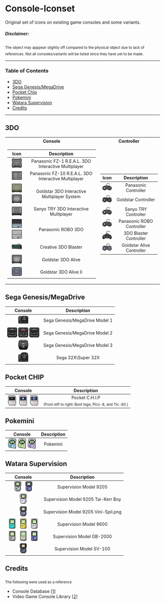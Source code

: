 # Console-Iconset
Original set of icons on existing game consoles and some variants.
##### Disclaimer:
<sub>The object may apppear slightly off compared to the physical object due to lack of references. Not all consoles/variants will be listed since they have yet to be made.</sub>

---
### Table of Contents  
* [3DO](#3DO)
* [Sega Genesis/MegaDrive](#Sega-Genesis/MegaDrive)
* [Pocket Chip](#Pocket-CHIP)
* [Pokemini](#Pokemini)
* [Watara Supervision](#Watara-Supervision)
* [Credits](#Credits)
---
## 3DO
<table>
<tr><th>Console</th><th>Controller</th></tr><td>

| Icon | Description |
|:--:|:--:|
| <img src="https://github.com/Tatohead/Console-Iconset/blob/main/3DO/3DO%20Panasonic%20FZ-1%20REAL.png"> | Panasonic FZ-1 R.E.A.L. 3DO Interactive Multiplayer|
| <img src="https://github.com/Tatohead/Console-Iconset/blob/main/3DO/3DO%20Panasonic%20FZ-10%20REAL.png"> | Panasonic FZ-10 R.E.A.L. 3DO Interactive Multiplayer |
|<img src="https://github.com/Tatohead/Console-Iconset/blob/main/3DO/3DO%20Goldstar.png"> <img src="https://github.com/Tatohead/Console-Iconset/blob/main/3DO/3DO%20Goldstarb.png">| Goldstar 3DO Interactive Multiplayer System |
|<img src="https://github.com/Tatohead/Console-Iconset/blob/main/3DO/3DO%20Sanyo%20TRY.png">|Sanyo TRY 3DO Interactive Multiplayer|
|<img src="https://github.com/Tatohead/Console-Iconset/blob/main/3DO/3DO%20Panasonic%20Robo.png"> <img src="https://github.com/Tatohead/Console-Iconset/blob/main/3DO/3DO%20Panasonic%20Robo%20Hotel.png">| Panasonic ROBO 3DO |
|<img src="https://github.com/Tatohead/Console-Iconset/blob/main/3DO/3DO%20Blaster.png">| Creative 3DO Blaster |
|<img src="https://github.com/Tatohead/Console-Iconset/blob/main/3DO/3DO%20Goldstar%20Alive.png">| Goldstar 3DO Alive |
|<img src="https://github.com/Tatohead/Console-Iconset/blob/main/3DO/3DO%20Goldstar%20Alive%20II.png">| Goldstar 3DO Alive II |

</td><td>

| Icon | Description |
|:--:|:--:|
|<img src="https://github.com/Tatohead/Console-Iconset/blob/main/3DO/3DO%20Panasonic%20Controller.png">| Panasonic Controller |
|<img src="https://github.com/Tatohead/Console-Iconset/blob/main/3DO/3DO%20Goldstar%20Controller.png">| Goldstar Controller |
|<img src="https://github.com/Tatohead/Console-Iconset/blob/main/3DO/3DO%20Sanyo%20Controller.png">| Sanyo TRY Controller |
|<img src="https://github.com/Tatohead/Console-Iconset/blob/main/3DO/3DO%20Panasonic%20Robo%20Controller.png">| Panasonic ROBO Controller |
|<img src="https://github.com/Tatohead/Console-Iconset/blob/main/3DO/3DO%20Blaster%20Controller.png">| 3DO Blaster Controller |
|<img src="https://github.com/Tatohead/Console-Iconset/blob/main/3DO/3DO%20Goldstar%20Alive%20II%20Controller.png">| Goldstar Alive Controller |
</td></table>

## Sega Genesis/MegaDrive
| Console | Description |
| :--: |:--:|
|<img src="https://github.com/Tatohead/Console-Iconset/blob/main/Sega%20Genesis%20-%20Mega%20Drive/Genesis.png">| Sega Genesis/MegaDrive Model 1 |
|<img src="https://github.com/Tatohead/Console-Iconset/blob/main/Sega%20Genesis%20-%20Mega%20Drive/Genesis2.png"> <img src="https://github.com/Tatohead/Console-Iconset/blob/main/Sega%20Genesis%20-%20Mega%20Drive/Genesis2b.png"> <img src="https://github.com/Tatohead/Console-Iconset/blob/main/Sega%20Genesis%20-%20Mega%20Drive/Genesis2c.png">| Sega Genesis/MegaDrive Model 2 |
|<img src="https://github.com/Tatohead/Console-Iconset/blob/main/Sega%20Genesis%20-%20Mega%20Drive/Genesis3.png">| Sega Genesis/MegaDrive Model 3 |
|<img src="https://github.com/Tatohead/Console-Iconset/blob/main/Sega%20Genesis%20-%20Mega%20Drive/Genesis32X.png">| Sega 32X\Super 32X |

## Pocket CHIP
| Console | Description |
| :--: |:--:|
|<img src="https://github.com/Tatohead/Console-Iconset/blob/main/Pocket%20CHIP/Pocketchip.png"> <img src="https://github.com/Tatohead/Console-Iconset/blob/main/Pocket%20CHIP/PocketChip%20PICO-8.png"> <img src="https://github.com/Tatohead/Console-Iconset/blob/main/Pocket%20CHIP/PocketChip%20TIC-80.png">| Pocket C.H.I.P <br /> <sub>(From left to right: Boot logo, Pico-8, and Tic-80.)</sub> |

## Pokemini
| Console | Description |
| :--: |:--:|
|<img src="https://github.com/Tatohead/Console-Iconset/blob/main/Pokemini/Pokemini.png"><img src="https://github.com/Tatohead/Console-Iconset/blob/main/Pokemini/Pokeminib.png"><img src="https://github.com/Tatohead/Console-Iconset/blob/main/Pokemini/Pokeminic.png">| Pokemini |

## Watara Supervision
| Console | Description |
| :--: |:--:|
|<img src="https://github.com/Tatohead/Console-Iconset/blob/main/Watara%20Supervision/Watara%209205.png"> <img src="https://github.com/Tatohead/Console-Iconset/blob/main/Watara%20Supervision/Watara%209205b.png">| Supervision Model 9205 |
|<img src="https://github.com/Tatohead/Console-Iconset/blob/main/Watara%20Supervision/Watara%20Tai-Kerr%20Boy.png">| Supervision Model 9205 Tai-Kerr Boy |
|<img src="https://github.com/Tatohead/Console-Iconset/blob/main/Watara%20Supervision/Watara%20Vini-Spil.png">| Supervision Model 9205 Vini-Spil.png |
|<img src="https://github.com/Tatohead/Console-Iconset/blob/main/Watara%20Supervision/Watara%209600.png"> <img src="https://github.com/Tatohead/Console-Iconset/blob/main/Watara%20Supervision/Watara%209600b.png"> <img src="https://github.com/Tatohead/Console-Iconset/blob/main/Watara%20Supervision/Watara%209600c.png">| Supervision Model 9600 |
|<img src="https://github.com/Tatohead/Console-Iconset/blob/main/Watara%20Supervision/Watara%20GB-2000.png"> <img src="https://github.com/Tatohead/Console-Iconset/blob/main/Watara%20Supervision/Watara%20GB-2000b.png"> <img src="https://github.com/Tatohead/Console-Iconset/blob/main/Watara%20Supervision/Watara%20GB-2000c.png">| Supervision Model GB-2000 |
|<img src="https://github.com/Tatohead/Console-Iconset/blob/main/Watara%20Supervision/Watara%20SV-100.png">| Supervision Model SV-100|

## Credits
<sub>The following were used as a reference</sub>
* Console Database [[1]](https://www.consoledatabase.com/)
* Video Game Console Library [[2]](http://www.videogameconsolelibrary.com/index.html)
